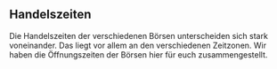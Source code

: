 ## Handelszeiten
Die Handelszeiten der verschiedenen Börsen unterscheiden sich stark voneinander. Das liegt vor allem an den verschiedenen Zeitzonen. Wir haben die Öffnungszeiten der Börsen hier für euch zusammengestellt.

<script type="text/javascript" src="https://www.gstatic.com/charts/loader.js"></script>

<script type="text/javascript">
google.charts.load("current", {packages:["timeline"]});
google.charts.setOnLoadCallback(drawChart);
function drawChart() {

  var container = document.getElementById('handelszeiten');
  var chart = new google.visualization.Timeline(container);
  var dataTable = new google.visualization.DataTable();

  var today = new Date();
  today.setHours(0,0,0,0);

  dataTable.addColumn({ type: 'string', id: 'Börse' });
  dataTable.addColumn({ type: 'string', id: 'Name' });
  dataTable.addColumn({ type: 'date', id: 'Start' });
  dataTable.addColumn({ type: 'date', id: 'End' });

  dataTable.addRows([
    [ 'Australian Securities Exchange', 'ASX', new Date(0,0,0,1,0,0), new Date(0,0,0,7,0,0) ],
    [ 'Shanghai Stock Exchange', 'SSE', new Date(0,0,0,2,30,0), new Date(0,0,0,8,0,0) ],
    [ 'Hong Kong Stock Exchange', 'HKEX', new Date(0,0,0,2,30,0), new Date(0,0,0,5,0,0) ],
    [ 'Hong Kong Stock Exchange', 'HKEX', new Date(0,0,0,6,0,0), new Date(0,0,0,9,0,0) ],
    [ 'Lang & Schwarz', 'LUS', new Date(0,0,0,7,30,0),  new Date(0,0,0,23,0,0) ],
    [ 'Tradegate', 'TRADEGATE', new Date(0,0,0,8,0,0),  new Date(0,0,0,22,0,0) ],
    [ 'Xetra', 'IBIS', new Date(0,0,0,9,0,0),  new Date(0,0,0,17,30,0) ],
    [ 'London Stock Exchange', 'LSE', new Date(0,0,0,9,0,0), new Date(0,0,0,17,30,0) ],
    [ 'New York Stock Exchange', 'NYSE', new Date(0,0,0,15,30,0), new Date(0,0,0,22,0,0) ],
    [ 'Nasdaq', 'NASDAQ', new Date(0,0,0,15,30,0), new Date(0,0,0,22,0,0) ]]);

  var options = {
    timeline: { singleColor: '#288c6c' },
    hAxis: { format: 'HH:mm' },
    backgroundColor: '#fff' 
  };

  chart.draw(dataTable, options);
}

</script>

<div id="handelszeiten" style="height:420px;"></div>

<script type="text/javascript">
google.charts.load("current", {packages:["timeline"]});
google.charts.setOnLoadCallback(drawChart);
function drawChart() {

  var container = document.getElementById('wochenendhandel');
  var chart = new google.visualization.Timeline(container);
  var dataTable = new google.visualization.DataTable();
  dataTable.addColumn({ type: 'string', id: 'Börse' });
  dataTable.addColumn({ type: 'string', id: 'Name' });
  dataTable.addColumn({ type: 'date', id: 'Start' });
  dataTable.addColumn({ type: 'date', id: 'End' });
  dataTable.addRows([
    [ 'Lang & Schwarz Samstag', 'LUS', new Date(0,0,0,10,0,0),  new Date(0,0,0,13,0,0) ],
    [ 'Lang & Schwarz Sonntag', 'LUS', new Date(0,0,0,17,0,0),  new Date(0,0,0,19,0,0) ]]);

  var options = {
    timeline: { singleColor: '#288c6c' },
    hAxis: { format: 'HH:mm' },
    backgroundColor: '#fff'
  };

  chart.draw(dataTable, options);

}

</script>

<div id="wochenendhandel" style="height:100px;"></div>

